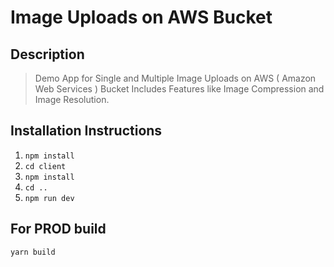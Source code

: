 # Image Uploads on AWS Bucket

## Description

> Demo App for Single and Multiple Image Uploads on AWS ( Amazon Web Services ) Bucket
> Includes Features like Image Compression and Image Resolution.

## Installation Instructions

1. `npm install`
2. `cd client`
3. `npm install`
4. `cd ..`
5. `npm run dev`

## For PROD build

`yarn build`
